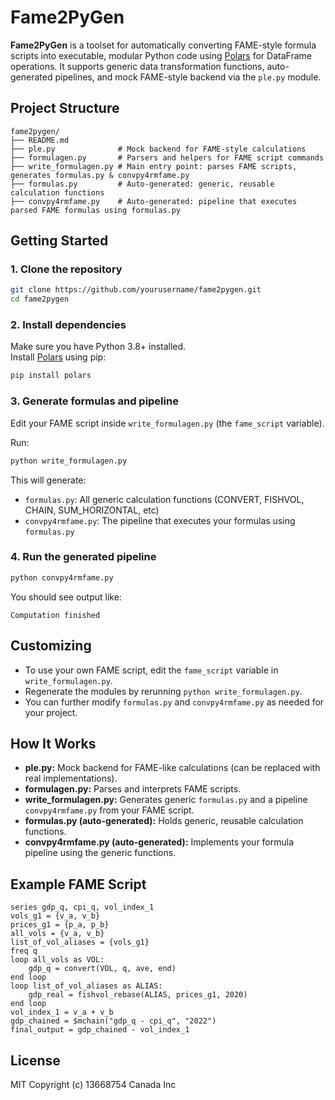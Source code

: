 # Fame2PyGen

**Fame2PyGen** is a toolset for automatically converting FAME-style formula scripts into executable, modular Python code using [Polars](https://pola.rs/) for DataFrame operations. It supports generic data transformation functions, auto-generated pipelines, and mock FAME-style backend via the `ple.py` module.

## Project Structure

```
fame2pygen/
├── README.md
├── ple.py              # Mock backend for FAME-style calculations
├── formulagen.py       # Parsers and helpers for FAME script commands
├── write_formulagen.py # Main entry point: parses FAME scripts, generates formulas.py & convpy4rmfame.py
├── formulas.py         # Auto-generated: generic, reusable calculation functions
├── convpy4rmfame.py    # Auto-generated: pipeline that executes parsed FAME formulas using formulas.py
```

## Getting Started

### 1. Clone the repository

```bash
git clone https://github.com/yourusername/fame2pygen.git
cd fame2pygen
```

### 2. Install dependencies

Make sure you have Python 3.8+ installed.  
Install [Polars](https://pola.rs/) using pip:

```bash
pip install polars
```

### 3. Generate formulas and pipeline

Edit your FAME script inside `write_formulagen.py` (the `fame_script` variable).

Run:

```bash
python write_formulagen.py
```

This will generate:
- `formulas.py`: All generic calculation functions (CONVERT, FISHVOL, CHAIN, SUM_HORIZONTAL, etc)
- `convpy4rmfame.py`: The pipeline that executes your formulas using `formulas.py`

### 4. Run the generated pipeline

```bash
python convpy4rmfame.py
```

You should see output like:

```
Computation finished
```

## Customizing

- To use your own FAME script, edit the `fame_script` variable in `write_formulagen.py`.
- Regenerate the modules by rerunning `python write_formulagen.py`.
- You can further modify `formulas.py` and `convpy4rmfame.py` as needed for your project.

## How It Works

- **ple.py:** Mock backend for FAME-like calculations (can be replaced with real implementations).
- **formulagen.py:** Parses and interprets FAME scripts.
- **write_formulagen.py:** Generates generic `formulas.py` and a pipeline `convpy4rmfame.py` from your FAME script.
- **formulas.py (auto-generated):** Holds generic, reusable calculation functions.
- **convpy4rmfame.py (auto-generated):** Implements your formula pipeline using the generic functions.

## Example FAME Script

```
series gdp_q, cpi_q, vol_index_1
vols_g1 = {v_a, v_b}
prices_g1 = {p_a, p_b}
all_vols = {v_a, v_b}
list_of_vol_aliases = {vols_g1}
freq q
loop all_vols as VOL:
    gdp_q = convert(VOL, q, ave, end)
end loop
loop list_of_vol_aliases as ALIAS:
    gdp_real = fishvol_rebase(ALIAS, prices_g1, 2020)
end loop
vol_index_1 = v_a + v_b
gdp_chained = $mchain("gdp_q - cpi_q", "2022")
final_output = gdp_chained - vol_index_1
```

## License

MIT
Copyright (c) 13668754 Canada Inc
